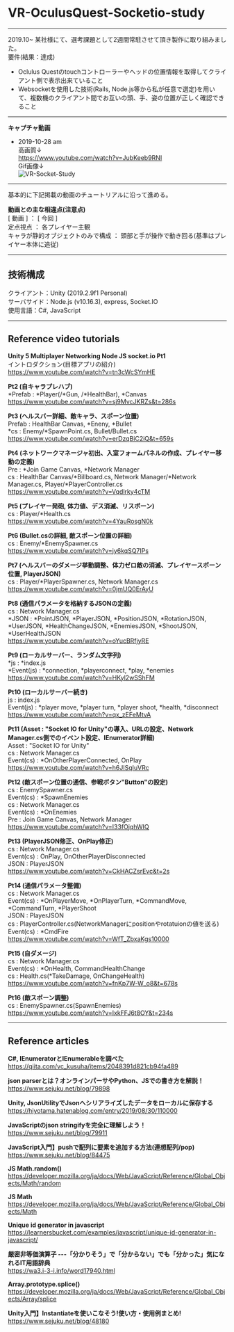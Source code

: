 # VR-OculusQuest-Socketio-study  
---
2019.10~ 某社様にて、選考課題として2週間常駐させて頂き製作に取り組みました。  
要件(結果：達成)
- Oclulus Questのtouchコントローラーやヘッドの位置情報を取得してクライアント側で表示出来ていること
- Websocketを使用した技術(Rails, Node.js等から私が任意で選定)を用いて、複数機のクライアント間でお互いの頭、手、姿の位置が正しく確認できること
---
**キャプチャ動画**  
 - 2019-10-28 am  
  高画質↓  
  https://www.youtube.com/watch?v=JubKeeb9RNI  
  Gif画像↓  
  ![VR-Socket-Study](https://user-images.githubusercontent.com/43542677/81929511-1692df00-9622-11ea-9a34-625530357957.gif)
  ---

  基本的に下記掲載の動画のチュートリアルに沿って進める。  
  

**動画との主な相違点(注意点)**  
[ 動画 ] ： [ 今回 ]  
  定点視点 ： 各プレイヤー主観  
  キャラが静的オブジェクトのみで構成 ： 頭部と手が操作で動き回る(基準はプレイヤー本体に追従)  

---

## 技術構成  
クライアント：Unity (2019.2.9f1 Personal)  
サーバサイド：Node.js (v10.16.3), express, Socket.IO  
使用言語：C#, JavaScript  

---

## Reference video tutorials
**Unity 5 Multiplayer Networking Node JS socket.io Pt1**  
 イントロダクション(目標アプリの紹介)  
 https://www.youtube.com/watch?v=tn3cWcSYmHE  

**Pt2 (自キャラプレハブ)**  
 *Prefab : *Player(/*Gun, /*HealthBar), *Canvas  
 https://www.youtube.com/watch?v=sj9MvcJKRZs&t=286s  

**Pt3 (ヘルスバー詳細、敵キャラ、スポーン位置)**  
 Prefab : HealthBar Canvas, *Eneny, *Bullet  
 *cs : Enemy/*SpawnPoint.cs, Bullet/Bullet.cs  
 https://www.youtube.com/watch?v=erDzqBiC2iQ&t=659s  

**Pt4 (ネットワークマネージャ初出、入室フォームパネルの作成、プレイヤー移動の定義)**  
 Pre : *Join Game Canvas, *Network Manager  
 cs : HealthBar Canvas/*Billboard.cs, Network Manager/*Network Manager.cs, Player/*PlayerController.cs  
 https://www.youtube.com/watch?v=Vqdlrky4cTM  

**Pt5 (プレイヤー発砲, 体力値、デス消滅、リスポーン)**  
 cs : Player/*Health.cs  
 https://www.youtube.com/watch?v=4YauRosgN0k  

**Pt6 (Bullet.csの詳細, 敵スポーン位置の詳細)**  
 cs : Enemy/*EnemySpawner.cs  
 https://www.youtube.com/watch?v=jy6kqSQ7IPs  

**Pt7 (ヘルスバーのダメージ挙動調整、体力ゼロ敵の消滅、プレイヤースポーン位置, PlayerJSON)**  
 cs : Player/*PlayerSpawner.cs, Network Manager.cs  
 https://www.youtube.com/watch?v=0jmUQ0ErAyU  

**Pt8 (通信パラメータを格納するJSONの定義)**  
 cs : Network Manager.cs  
   *JSON : *PointJSON, *PlayerJSON, *PositionJSON, *RotationJSON, *UserJSON, *HealthChangeJSON, *EnemiesJSON, *ShootJSON,  *UserHealthJSON  
 https://www.youtube.com/watch?v=oYucBRfjyRE  

**Pt9 (ローカルサーバー、ランダム文字列)**  
 *js : *index.js  
   *Event(js) : *connection, *playerconnect, *play, *enemies  
 https://www.youtube.com/watch?v=HKyl2wSShFM  

**Pt10 (ローカルサーバー続き)**  
 js : index.js  
   Event(js) : *player move, *player turn, *player shoot, *health, *disconnect  
 https://www.youtube.com/watch?v=qx_zEFeMtvA  

 **Pt11 (Asset : "Socket IO for Unity"の導入、URLの設定、Network Manager.cs側でのイベント設定、IEnumerator詳細)**  
 Asset : "Socket IO for Unity"  
 cs : Network Manager.cs  
   Event(cs) : *OnOtherPlayerConnected, OnPlay  
 https://www.youtube.com/watch?v=h6JISqIuVRc  

**Pt12 (敵スポーン位置の通信、参戦ボタン"Button"の設定)**  
cs : EnemySpawner.cs  
  Event(cs) : *SpawnEnemies  
cs : Network Manager.cs  
  Event(cs) : *OnEnemies  
Pre : Join Game Canvas, Network Manager  
 https://www.youtube.com/watch?v=I33fOjqhWIQ  

**Pt13 (PlayerJSON修正、OnPlay修正)**  
cs : Network Manager.cs  
  Event(cs) : OnPlay, OnOtherPlayerDisconnected  
  JSON : PlayerJSON  
https://www.youtube.com/watch?v=CkHACZsrEvc&t=2s  

**Pt14 (通信パラメータ整備)**  
cs : Network Manager.cs  
  Event(cs) : *OnPlayerMove, *OnPlayerTurn, *CommandMove, *CommandTurn, *PlayerShoot  
  JSON : PlayerJSON  
cs : PlayerController.cs(NetworkManagerにpositionやrotatuionの値を送る)  
  Event(cs) : *CmdFire  
https://www.youtube.com/watch?v=WfT_ZbxaKgs10000  

**Pt15 (自ダメージ)**  
cs : Network Manager.cs  
  Event(cs) : *OnHealth, CommandHealthChange  
cs : Health.cs(*TakeDamage, OnChangeHealth)  
https://www.youtube.com/watch?v=fnKp7W-W_o8&t=678s  

**Pt16 (敵スポーン調整)**  
cs : EnemySpawner.cs(SpawnEnemies)  
https://www.youtube.com/watch?v=IxkFFJ6t8OY&t=234s  

---

## Reference articles  
**C#, IEnumeratorとIEnumerableを調べた**  
 https://qiita.com/vc_kusuha/items/2048391d821cb94fa489  

**json parserとは？オンラインパーサやPython、JSでの書き方を解説！**  
 https://www.sejuku.net/blog/79898  

**Unity, JsonUtilityでJsonへシリアライズしたデータをローカルに保存する**  
 https://hiyotama.hatenablog.com/entry/2019/08/30/110000  

**JavaScriptのjson stringifyを完全に理解しよう！**  
 https://www.sejuku.net/blog/79911

**JavaScript入門】pushで配列に要素を追加する方法(連想配列/pop)**  
 https://www.sejuku.net/blog/84475  

**JS Math.random()**  
 https://developer.mozilla.org/ja/docs/Web/JavaScript/Reference/Global_Objects/Math/random  

**JS Math**  
 https://developer.mozilla.org/ja/docs/Web/JavaScript/Reference/Global_Objects/Math  

**Unique id generator in javascript**  
 https://learnersbucket.com/examples/javascript/unique-id-generator-in-javascript/  

**厳密非等価演算子 ---「分かりそう」で「分からない」でも「分かった」気になれるIT用語辞典**  
https://wa3.i-3-i.info/word17940.html  

**Array.prototype.splice()**  
https://developer.mozilla.org/ja/docs/Web/JavaScript/Reference/Global_Objects/Array/splice  

**Unity入門】Instantiateを使いこなそう!使い方・使用例まとめ!**  
https://www.sejuku.net/blog/48180  


